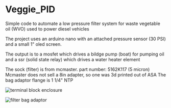 # Veggie_PID
Simple code to automate a low pressure filter system for waste vegetable oil (WVO) used to power diesel vehicles

The project uses an arduino nano with an attached pressure sensor (30 PSI) and a small 1" oled screen.

The output is to a mosfet which drives a bildge pump (boat) for pumping oil
and
a ssr (solid state relay) which drives a water heater element

The sock (filter) is from mcmaster. part number: 5162K117 (5 micron)
Mcmaster does not sell a 8in adapter, so one was 3d printed out of ASA
The bag adaptor flange is 1 1/4" NTP

![terminal block enclosure](https://user-images.githubusercontent.com/592299/170122953-d74acfb1-226f-4707-9684-024d3d3db979.PNG)

![filter bag adaptor](https://user-images.githubusercontent.com/592299/170123097-ad1e23d4-b19e-4c54-a45d-796858d49144.PNG)
